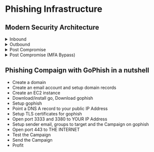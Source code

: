 # Phishing Infrastructure



## Modern Security Architecture

<details>

<summary>Inbound</summary>

<figure><img src="../../../.gitbook/assets/image (19).png" alt=""><figcaption></figcaption></figure>



</details>

<details>

<summary>Outbound</summary>

<figure><img src="../../../.gitbook/assets/image (1) (1).png" alt=""><figcaption></figcaption></figure>



</details>

<details>

<summary>Post Compromise</summary>

<figure><img src="../../../.gitbook/assets/image (2) (1).png" alt=""><figcaption></figcaption></figure>



</details>

<details>

<summary>Post Compromise (MFA Bypass)</summary>

<figure><img src="../../../.gitbook/assets/image (3) (1).png" alt=""><figcaption></figcaption></figure>



</details>



## Phishing Compaign with GoPhish in a nutshell

* Create a domain
* Create an email account and setup domain records
* Create an EC2 instance
* Download/install go, Download gophish
* Setup gophish
* Point a DNS A record to your public IP Address
* Setup TLS certificates for gophish&#x20;
* Open port 3333 and 3380 to YOUR IP Address
* Setup sender email, groups to target and the Campaign on gophish
* Open port 443 to THE INTERNET
* Test the Campaign&#x20;
* Send the Campaign
* Profit



